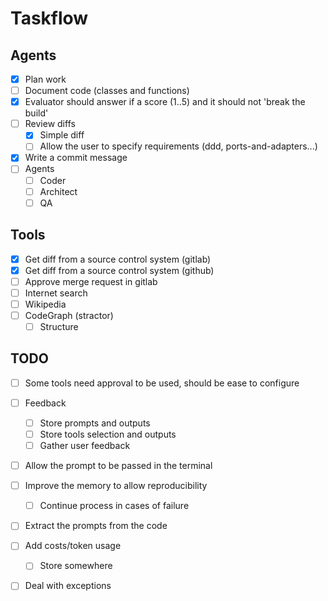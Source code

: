 # Taskflow

## Agents
- [x] Plan work
- [ ] Document code (classes and functions)
- [x] Evaluator should answer if a score (1..5) and it should not 'break the build'
- [ ] Review diffs
    - [x] Simple diff
    - [ ] Allow the user to specify requirements (ddd, ports-and-adapters...)
- [x] Write a commit message
- [ ] Agents
    - [ ] Coder
    - [ ] Architect
    - [ ] QA

## Tools
- [x] Get diff from a source control system (gitlab)
- [x] Get diff from a source control system (github)
- [ ] Approve merge request in gitlab
- [ ] Internet search
- [ ] Wikipedia
- [ ] CodeGraph (stractor)
    - [ ] Structure

## TODO
- [ ] Some tools need approval to be used, should be ease to configure
- [ ] Feedback
    - [ ] Store prompts and outputs
    - [ ] Store tools selection and outputs
    - [ ] Gather user feedback
- [ ] Allow the prompt to be passed in the terminal
- [ ] Improve the memory to allow reproducibility
    - [ ] Continue process in cases of failure
- [ ] Extract the prompts from the code
- [ ] Add costs/token usage
    - [ ] Store somewhere
- [ ] Deal with exceptions

